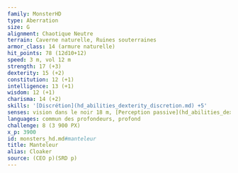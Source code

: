 ```yaml
---
family: MonsterHD
type: Aberration
size: G
alignment: Chaotique Neutre
terrain: Caverne naturelle, Ruines souterraines
armor_class: 14 (armure naturelle)
hit_points: 78 (12d10+12)
speed: 3 m, vol 12 m
strength: 17 (+3)
dexterity: 15 (+2)
constitution: 12 (+1)
intelligence: 13 (+1)
wisdom: 12 (+1)
charisma: 14 (+2)
skills: '[Discrétion](hd_abilities_dexterity_discretion.md) +5'
senses: vision dans le noir 18 m, [Perception passive](hd_abilities_dexterity_perception_passive.md) 11
languages: commun des profondeurs, profond
challenge: 8 (3 900 PX)
x_p: 3900
id: monsters_hd.md#manteleur
title: Manteleur
alias: Cloaker
source: (CEO p)(SRD p)
---
```


